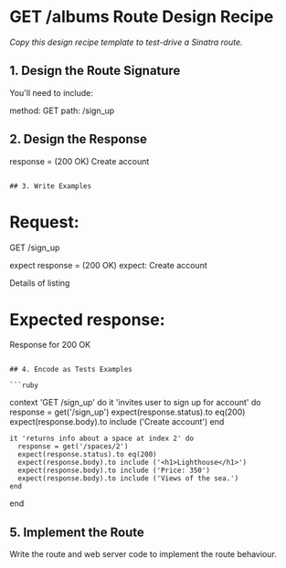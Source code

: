 # GET /albums Route Design Recipe

_Copy this design recipe template to test-drive a Sinatra route._

## 1. Design the Route Signature

You'll need to include:
  
method: GET
path: /sign_up

  

## 2. Design the Response

response = (200 OK)
Create account

```

## 3. Write Examples

```
# Request:

GET /sign_up

expect response = (200 OK)
expect:
Create account

Details of listing
# Expected response:

Response for 200 OK

```

## 4. Encode as Tests Examples

```ruby

```


  context 'GET /sign_up' do
    it 'invites user to sign up for account' do
      response = get('/sign_up')
      expect(response.status).to eq(200)
      expect(response.body).to include ('Create account')
    end

    it 'returns info about a space at index 2' do
      response = get('/spaces/2')
      expect(response.status).to eq(200)
      expect(response.body).to include ('<h1>Lighthouse</h1>')
      expect(response.body).to include ('Price: 350')
      expect(response.body).to include ('Views of the sea.')
    end
  end
## 5. Implement the Route

Write the route and web server code to implement the route behaviour.

